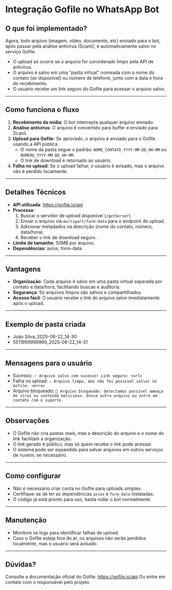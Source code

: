 # Integração Gofile no WhatsApp Bot

## O que foi implementado?

Agora, todo arquivo (imagem, vídeo, documento, etc) enviado para o bot, após passar pela análise antivírus (Scanii), é automaticamente salvo no serviço Gofile.

- O upload só ocorre se o arquivo for considerado limpo pela API de antivírus.
- O arquivo é salvo em uma "pasta virtual" nomeada com o nome do contato (se disponível) ou número de telefone, junto com a data e hora do recebimento.
- O usuário recebe um link seguro do Gofile para acessar o arquivo salvo.

---

## Como funciona o fluxo

1. **Recebimento da mídia**: O bot intercepta qualquer arquivo enviado.
2. **Análise antivírus**: O arquivo é convertido para buffer e enviado para Scanii.
3. **Upload para Gofile**: Se aprovado, o arquivo é enviado para o Gofile usando a API pública.
   - O nome da pasta segue o padrão: `NOME_CONTATO_YYYY-MM-DD_HH-MM` ou `NUMERO_YYYY-MM-DD_HH-MM`.
   - O link de download é retornado ao usuário.
4. **Falha no upload**: Se o upload falhar, o usuário é avisado, mas o arquivo não é perdido localmente.

---

## Detalhes Técnicos

- **API utilizada**: https://gofile.io/api
- **Processo**:
  1. Buscar o servidor de upload disponível (`/getServer`).
  2. Enviar o arquivo via `multipart/form-data` para o endpoint de upload.
  3. Adicionar metadados na descrição (nome do contato, número, data/hora).
  4. Receber o link de download seguro.
- **Limite de tamanho**: 50MB por arquivo.
- **Dependências**: axios, form-data

---

## Vantagens

- **Organização**: Cada arquivo é salvo em uma pasta virtual separada por contato e data/hora, facilitando buscas e auditoria.
- **Segurança**: Só arquivos limpos são salvos e compartilhados.
- **Acesso fácil**: O usuário recebe o link do arquivo salvo imediatamente após o upload.

---

## Exemplo de pasta criada

- João Silva_2025-06-22_14-30
- 5511999999999_2025-06-22_14-31

---

## Mensagens para o usuário

- Sucesso: `✅ Arquivo salvo com sucesso! Link seguro: <url>`
- Falha no upload: `⚠️ Arquivo limpo, mas não foi possível salvar no Gofile: <erro>`
- Arquivo bloqueado: `🚫 Arquivo bloqueado: detectamos possível ameaça de vírus ou conteúdo malicioso. Envie outro arquivo ou entre em contato com o suporte.`

---

## Observações

- O Gofile não cria pastas reais, mas a descrição do arquivo e o nome do link facilitam a organização.
- O link gerado é público, mas só quem recebe o link pode acessar.
- O sistema pode ser expandido para salvar arquivos em outros serviços de nuvem, se necessário.

---

## Como configurar

- Não é necessário criar conta no Gofile para uploads simples.
- Certifique-se de ter as dependências `axios` e `form-data` instaladas.
- O código já está pronto para uso, basta rodar o bot normalmente.

---

## Manutenção

- Monitore os logs para identificar falhas de upload.
- Caso o Gofile esteja fora do ar, os arquivos não serão perdidos localmente, mas o usuário será avisado.

---

## Dúvidas?
Consulte a documentação oficial do Gofile: https://gofile.io/api
Ou entre em contato com o responsável pelo projeto.

